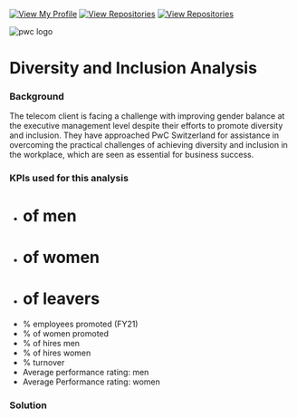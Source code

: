 [![View My Profile](https://img.shields.io/badge/View-My_Profile-green?logo=GitHub)](https://github.com/jiaqiyu1)
[![View Repositories](https://img.shields.io/badge/View-My_Portfolio-red?logo=GitHub)](https://github.com/jiaqiyu1/Portfolio_Guide)
[![View Repositories](https://img.shields.io/badge/View-My_Repositories-blue?logo=GitHub)](https://github.com/jiaqiyu1?tab=repositories)

![pwc logo](https://github.com/jiaqiyu1/PortfolioProject/assets/84236678/dcf63fa1-f34a-42d2-8b67-2f06f548c004)


# Diversity and Inclusion Analysis 

### Background
The telecom client is facing a challenge with improving gender balance at the executive management level despite their efforts to promote diversity and inclusion. They have approached PwC Switzerland for assistance in overcoming the practical challenges of achieving diversity and inclusion in the workplace, which are seen as essential for business success.

### KPIs used for this analysis
* # of men
* # of women
* # of leavers
* % employees promoted (FY21)
* % of women promoted
* % of hires men
* % of hires women
* % turnover 
* Average performance rating: men
* Average Performance rating: women


### Solution

